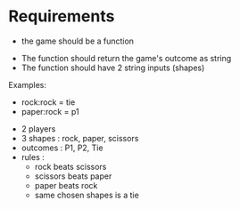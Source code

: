 # Requirements

+ the game should be a function
- The function should return the game's outcome as string
- The function should have 2 string inputs (shapes)

Examples:
+ rock:rock = tie
+ paper:rock = p1

- 2 players
- 3 shapes : rock, paper, scissors
- outcomes : P1, P2, Tie
- rules :
	- rock beats scissors
	- scissors beats paper
	- paper beats rock
	- same chosen shapes is a tie
